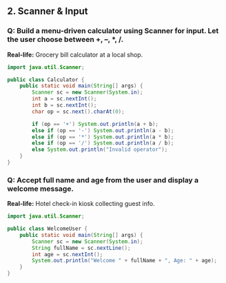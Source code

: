 ## 2. Scanner & Input

### Q: Build a menu-driven calculator using Scanner for input. Let the user choose between +, –, \*, /.
**Real-life:** Grocery bill calculator at a local shop.

```java
import java.util.Scanner;

public class Calculator {
    public static void main(String[] args) {
        Scanner sc = new Scanner(System.in);
        int a = sc.nextInt();
        int b = sc.nextInt();
        char op = sc.next().charAt(0);

        if (op == '+') System.out.println(a + b);
        else if (op == '-') System.out.println(a - b);
        else if (op == '*') System.out.println(a * b);
        else if (op == '/') System.out.println(a / b);
        else System.out.println("Invalid operator");
    }
}

``` 

### Q: Accept full name and age from the user and display a welcome message.
**Real-life:** Hotel check-in kiosk collecting guest info.
  
```java  
import java.util.Scanner;

public class WelcomeUser {
    public static void main(String[] args) {
        Scanner sc = new Scanner(System.in);
        String fullName = sc.nextLine();
        int age = sc.nextInt();
        System.out.println("Welcome " + fullName + ", Age: " + age);
    }
}
```